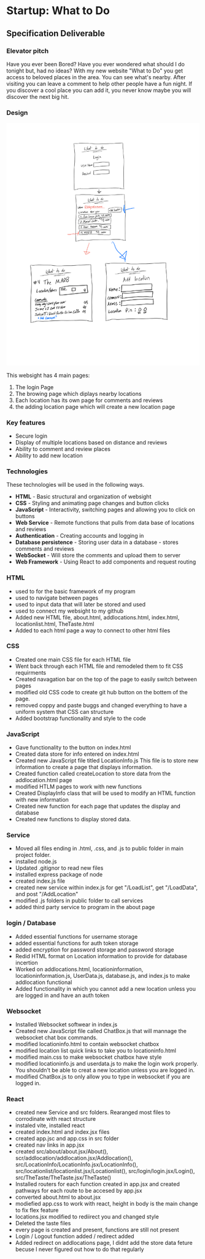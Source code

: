# Startup: What to Do

## Specification Deliverable

### Elevator pitch

Have you ever been Bored? Have you ever wondered what should I do tonight but, had no ideas? With my new website "What to Do" you get access to beloved places in the area. You can see what's nearby. After visiting you can leave a comment to help other people have a fun night. If you discover a cool place you can add it, you never know maybe you will discover the next big hit.

### Design

![](ModelDiagram.png)

This websight has 4 main pages:
1. The login Page
1. The browing page which diplays nearby locations
1. Each location has its own page for comments and reviews
1. the adding location page which will create a new location page

### Key features

- Secure login
- Display of multiple locations based on distance and reviews
- Ability to comment and review places
- Ability to add new location

### Technologies

These technologies will be used in the following ways.

- **HTML** - Basic structural and organization of websight
- **CSS** - Styling and animating page changes and button clicks
- **JavaScript** - Interactivity, switching pages and allowing you to click on buttons
- **Web Service** - Remote functions that pulls from data base of locations and reviews
- **Authentication** - Creating accounts and logging in
- **Database persistence** - Storing user data in a database - stores comments and reviews
- **WebSocket** - Will store the comments and upload them to server
- **Web Framework** - Using React to add components and request routing

### HTML
- used to for the basic framework of my program
- used to navigate between pages
- used to input data that will later be stored and used
- used to connect my websight to my github
- Added new HTML file, about.html, addlocations.html, index.html, locationlist.html, TheTaste.html
- Added to each html page a way to connect to other html files

### CSS 
- Created one main CSS file for each HTML file
- Went back through each HTML file and remodeled them to fit CSS requirments
- Created navagation bar on the top of the page to easily switch between pages
- modified old CSS code to create git hub button on the bottem of the page.
- removed coppy and paste buggs and changed everything to have a uniform system that CSS can structure
- Added bootstrap functionality and style to the code

### JavaScript
- Gave functionality to the button on index.html
- Created data store for info entered on index.html
- Created new JavaScript file titled LocationInfo.js This file is to store new information to create a page that displays information.
- Created function called createLocation to store data from the addlocation.html page
- modified HTLM pages to work with new functions
- Created DisplayInfo class that will be used to modify an HTML function with new information
- Created new function for each page that updates the display and database
- Created new functions to display stored data.

### Service
 - Moved all files ending in .html, .css, and .js to public folder in main project folder.
 - installed node.js
 - Updated .gitignor to read new files
 - installed express package of node
 - created index.js file
 - created new service within index.js for get "/LoadList", get "/LoadData", and post "/AddLocation"
 - modified .js folders in public folder to call services
 - added third party service to program in the about page

### login / Database
 - Added essential functions for username storage
 - added essential functions for auth token storage
 - added encryption for password storage and password storage
 - Redid HTML format on Location information to provide for database incertion
 - Worked on addlocations.html, locationinformation, locationinformation.js, UserData.js, database.js,  and index.js to make addlocation functional
 - Added functionality in which you cannot add a new location unless you are logged in and have an auth token

### Websocket
 - Installed Websocket softwear in index.js
 - Created new JavaScript file called ChatBox.js that will mannage the websocket chat box commands.
 - modified locationinfo.html to contain websocket chatbox
 - modified location list quick links to take you to locationinfo.html
 - modified main.css to make websocket chatbox have style
 - modified locationinfo.js and userdata.js to make the login work properly. You shouldn't be able to creat a new location unless you are logged in.
 - modified ChatBox.js to only allow you to type in websocket if you are logged in.

### React
 - created new Service and src folders. Rearanged most files to corrodinate with react structure
 - instaled vite, installed react
 - created index.html and index.jsx files
 - created app.jsc and app.css in src folder
 - created nav links in app.jsx
 - created src/about/about.jsx/About(), scr/addlocation/addlocation.jsx/Addlocation(), src/LocationInfo/LocationInfo.jsx/LocationInfo(), src/locationlist/locationlist.jsx/Locationlist(), src/login/login.jsx/Login(), src/TheTaste/TheTaste.jsx/TheTaste()
 - Installed routers for each function created in app.jsx and created pathways for each route to be accesed by app.jsx
 - converted about.html to about.jsx
 - modiefied app.css to work with react, height in body is the main change to fix flex feature
 - locations.jsx modified to rediirect you and changed style
 - Deleted the taste files
 - every page is created and present, functions are still not present
 - Login / Logout function added / redirect added
 - Added redirect on addlocations page, I didnt add the store data feture becuse I never figured out how to do that regularly
